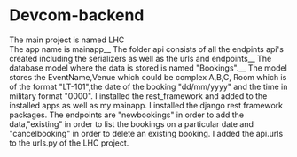 # Devcom-backend
The main project is named LHC <br>
The app name is mainapp__
The folder api consists of all the endpints api's created including the serializers as well as the urls and endpoints__
The database model where the data is stored is named "Bookings".__
The model stores the EventName,Venue which could be complex A,B,C, Room which is of the format "LT-101",the date of the booking "dd/mm/yyyy" and the time in military format "0000".
I installed the rest_framework and added to the installed apps as well as my mainapp.
I installed the django rest framework packages.
The endpoints are "newbookings" in order to add the data,"existing" in order to list the bookings on a particular date and "cancelbooking" in order to delete an existing booking.
I added the api.urls to the urls.py of the LHC project.
